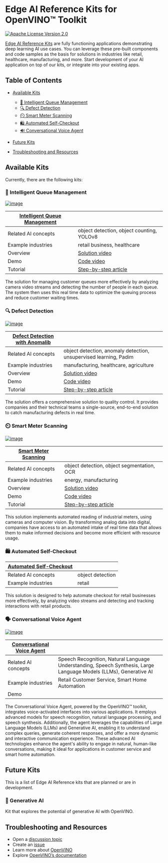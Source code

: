 # Edge AI Reference Kits for OpenVINO™ Toolkit

[![Apache License Version 2.0](https://img.shields.io/badge/license-Apache_2.0-green.svg)](https://github.com/openvinotoolkit/openvino_notebooks/blob/main/LICENSE)

[Edge AI Reference Kits](https://www.intel.com/content/www/us/en/developer/topic-technology/edge-5g/open-potential.html) are fully functioning applications demonstrating deep learning AI use cases. You can leverage these pre-built components and code samples as the basis for solutions in industries like retail, healthcare, manufacturing, and more. Start development of your AI application on top of our kits, or integrate into your existing apps. 

## Table of Contents

- [Available Kits](#available-kits)
	- [🚶 Intelligent Queue Management](#-intelligent-queue-management)
	- [🔍 Defect Detection](#-defect-detection)
	- [⏲️ Smart Meter Scanning](#%EF%B8%8F-smart-meter-scanning)
	- [🛍️ Automated Self-Checkout](#%EF%B8%8F-automated-self-checkout)
	- [🔊 Conversational Voice Agent](#%EF%B8%8F-conversational-voice-agent)
- [Future Kits](#future-kits)

- [Troubleshooting and Resources](#troubleshooting-and-resources)

## Available Kits
Currently, there are the following kits:

### 🚶 Intelligent Queue Management
[![image](https://github.com/openvinotoolkit/openvino_notebooks/assets/138901786/6874cfe8-3462-4b30-8026-c14aab7b695c)](intelligent_queue_management)

| [Intelligent Queue Management](intelligent_queue_management) |  |
| - | - |
| Related AI concepts | object detection, object counting, YOLOv8 |
| Example industries | retail business, healthcare |
| Overview | [Solution video](https://www.youtube.com/watch?v=fwFbl4_8jk8) |
| Demo | [Code video](https://www.youtube.com/watch?v=9E2baweCCXQ) |
| Tutorial | [Step-by-step article](https://www.intel.com/content/www/us/en/developer/articles/training/create-intelligent-queue-management.html) |

The solution for managing customer queues more effectively by analyzing camera video streams and detecting the number of people in each queue. The system then uses this real time data to optimize the queuing process and reduce customer waiting times.

### 🔍 Defect Detection
[![image](https://github.com/openvinotoolkit/openvino_notebooks/assets/138901786/cf933593-31f7-44a5-9cd1-fc68e8a719a9)](defect_detection_anomalib)

| [Defect Detection with Anomalib](defect_detection_anomalib) |  |
| - | - |
| Related AI concepts | object detection, anomaly detection, unsupervised learning, Padim |
| Example industries | manufacturing, healthcare, agriculture |
| Overview | [Solution video](https://www.youtube.com/watch?v=ho6R69EDyao) |
| Demo | [Code video](https://www.youtube.com/watch?v=OifcJbZRaGM) |
| Tutorial | [Step-by-step article](https://www.intel.com/content/www/us/en/developer/articles/training/defect-detection-with-anomalib.html) |

The solution offers a comprehensive solution to quality control. It provides companies and their technical teams a single-source, end-to-end solution to catch manufacturing defects in real time.

### ⏲️ Smart Meter Scanning
[![image](https://github.com/openvinotoolkit/openvino_notebooks/assets/138901786/0136d123-15c9-4696-bf4d-b169b3c7db4d)](meter_reader)

| [Smart Meter Scanning](meter_reader) |  |
| - | - |
| Related AI concepts | object detection, object segmentation, OCR |
| Example industries | energy, manufacturing |
| Overview | [Solution video](https://www.youtube.com/watch?v=y2xCZYe8GAQ) |
| Demo | [Code video](https://www.youtube.com/watch?v=9jcFGzFjHXo) |
| Tutorial | [Step-by-step article](https://www.intel.com/content/www/us/en/developer/articles/training/create-smart-meter-scanning.html) |

This solution implements automated reading of industrial meters, using cameras and computer vision. By transforming analog data into digital, companies have access to an automated intake of real time data that allows them to make informed decisions and become more efficient with resource usage.

### 🛍️ Automated Self-Checkout

| [Automated Self-Checkout](https://github.com/openvinotoolkit/openvino_notebooks/tree/recipes/recipes/automated_self_checkout) |  |
| - | - |
| Related AI concepts | object detection |
| Example industries | retail |

This solution is designed to help automate checkout for retail businesses more effectively, by analyzing video streams and detecting and tracking interactions with retail products.

### 🗣️ Conversational Voice Agent
[![image](https://github.com/openvinotoolkit/openvino_notebooks/assets/109281183/cc75fbe6-7bbe-4ee7-ae20-1c38be2804f0)](conversational_voice_agent)

| [Conversational Voice Agent](conversational_voice_agent) |  |
| - | - |
| Related AI concepts | Speech Recognition, Natural Language Understanding, Speech Synthesis, Large Language Models (LLMs), Generative AI |
| Example industries | Retail Customer Service, Smart Home Automation |
| Demo |  |

The Conversational Voice Agent, powered by the OpenVINO™ toolkit, integrates voice-activated interfaces into various applications. It employs advanced models for speech recognition, natural language processing, and speech synthesis. Additionally, the agent leverages the capabilities of Large Language Models (LLMs) and Generative AI, enabling it to understand complex queries, generate coherent responses, and offer a more dynamic and interactive communication experience. These advanced AI technologies enhance the agent's ability to engage in natural, human-like conversations, making it ideal for applications in customer service and smart home automation.

## Future Kits
This is a list of Edge AI Reference kits that are planned or are in development.

### 🤖 Generative AI

Kit that explores the potential of generative AI with OpenVINO.
## Troubleshooting and Resources
- Open a [discussion topic](https://github.com/openvinotoolkit/openvino_notebooks/discussions)
- Create an [issue](https://github.com/openvinotoolkit/openvino_notebooks/issues)
- Learn more about [OpenVINO](https://www.intel.com/content/www/us/en/developer/tools/openvino-toolkit/overview.html)
- Explore [OpenVINO’s documentation](https://docs.openvino.ai/2023.0/home.html)
